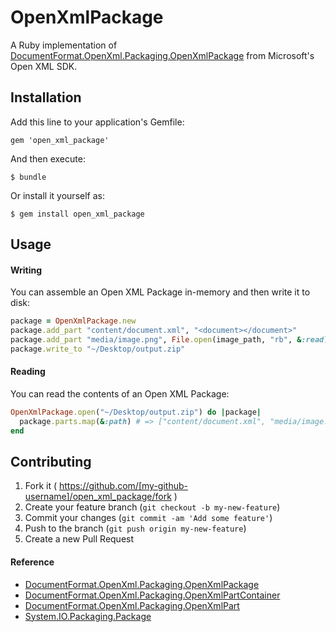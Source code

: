 # OpenXmlPackage

A Ruby implementation of [DocumentFormat.OpenXml.Packaging.OpenXmlPackage](http://msdn.microsoft.com/en-us/library/documentformat.openxml.packaging.openxmlpackage_members(v=office.14).aspx) from Microsoft's Open XML SDK.




## Installation

Add this line to your application's Gemfile:

    gem 'open_xml_package'

And then execute:

    $ bundle

Or install it yourself as:

    $ gem install open_xml_package




## Usage

#### Writing

You can assemble an Open XML Package in-memory and then write it to disk:

```ruby
package = OpenXmlPackage.new
package.add_part "content/document.xml", "<document></document>"
package.add_part "media/image.png", File.open(image_path, "rb", &:read)
package.write_to "~/Desktop/output.zip"
```


#### Reading

You can read the contents of an Open XML Package:

```ruby
OpenXmlPackage.open("~/Desktop/output.zip") do |package|
  package.parts.map(&:path) # => ["content/document.xml", "media/image.png"]
end
```



## Contributing

1. Fork it ( https://github.com/[my-github-username]/open_xml_package/fork )
2. Create your feature branch (`git checkout -b my-new-feature`)
3. Commit your changes (`git commit -am 'Add some feature'`)
4. Push to the branch (`git push origin my-new-feature`)
5. Create a new Pull Request

#### Reference

 - [DocumentFormat.OpenXml.Packaging.OpenXmlPackage](http://msdn.microsoft.com/en-us/library/documentformat.openxml.packaging.openxmlpackage_members(v=office.14).aspx)
 - [DocumentFormat.OpenXml.Packaging.OpenXmlPartContainer](http://msdn.microsoft.com/en-us/library/documentformat.openxml.packaging.openxmlpartcontainer_members(v=office.14).aspx)
 - [DocumentFormat.OpenXml.Packaging.OpenXmlPart](http://msdn.microsoft.com/en-us/library/documentformat.openxml.packaging.openxmlpart_members(v=office.14).aspx)
 - [System.IO.Packaging.Package](http://msdn.microsoft.com/en-us/library/system.io.packaging.package.aspx)

